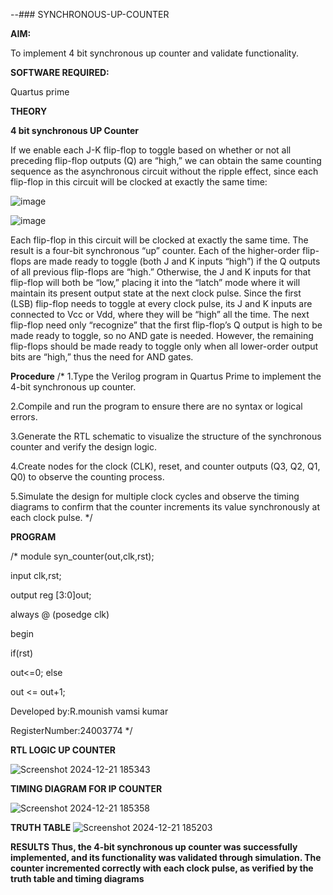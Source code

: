 --### SYNCHRONOUS-UP-COUNTER

**AIM:**

To implement 4 bit synchronous up counter and validate functionality.

**SOFTWARE REQUIRED:**

Quartus prime

**THEORY**

**4 bit synchronous UP Counter**

If we enable each J-K flip-flop to toggle based on whether or not all preceding flip-flop outputs (Q) are “high,” we can obtain the same counting sequence as the asynchronous circuit without the ripple effect, since each flip-flop in this circuit will be clocked at exactly the same time:

![image](https://github.com/naavaneetha/SYNCHRONOUS-UP-COUNTER/assets/154305477/d5db3fa0-e413-404c-b80e-b2f39d82e7e8)


![image](https://github.com/naavaneetha/SYNCHRONOUS-UP-COUNTER/assets/154305477/52cb61eb-d04b-442d-810c-31185a68410b)

Each flip-flop in this circuit will be clocked at exactly the same time.
The result is a four-bit synchronous “up” counter. Each of the higher-order flip-flops are made ready to toggle (both J and K inputs “high”) if the Q outputs of all previous flip-flops are “high.”
Otherwise, the J and K inputs for that flip-flop will both be “low,” placing it into the “latch” mode where it will maintain its present output state at the next clock pulse.
Since the first (LSB) flip-flop needs to toggle at every clock pulse, its J and K inputs are connected to Vcc or Vdd, where they will be “high” all the time.
The next flip-flop need only “recognize” that the first flip-flop’s Q output is high to be made ready to toggle, so no AND gate is needed.
However, the remaining flip-flops should be made ready to toggle only when all lower-order output bits are “high,” thus the need for AND gates.

**Procedure**
/*  1.Type the Verilog program in Quartus Prime to implement the 4-bit synchronous up counter.

2.Compile and run the program to ensure there are no syntax or logical errors.

3.Generate the RTL schematic to visualize the structure of the synchronous counter and verify the design logic.

4.Create nodes for the clock (CLK), reset, and counter outputs (Q3, Q2, Q1, Q0) to observe the counting process.

5.Simulate the design for multiple clock cycles and observe the timing diagrams to confirm that the counter increments its value synchronously at each clock pulse.  */

**PROGRAM**

/* module syn_counter(out,clk,rst);

input clk,rst;

output reg [3:0]out;

always @ (posedge clk)

begin

if(rst)

 out<=0;
else

 out <= out+1;


Developed by:R.mounish vamsi kumar

RegisterNumber:24003774
*/

**RTL LOGIC UP COUNTER**

![Screenshot 2024-12-21 185343](https://github.com/user-attachments/assets/0719e144-0de6-48a3-afc9-f78a5598a06c)


**TIMING DIAGRAM FOR IP COUNTER**

![Screenshot 2024-12-21 185358](https://github.com/user-attachments/assets/dceb1c11-f2b9-47c4-a91b-40e0651a83b8)


**TRUTH TABLE**
![Screenshot 2024-12-21 185203](https://github.com/user-attachments/assets/cdf63bff-1cfe-4012-8281-7ddc0251ed8a)

**RESULTS  Thus, the 4-bit synchronous up counter was successfully implemented, and its functionality was validated through simulation. The counter incremented correctly with each clock pulse, as verified by the truth table and timing diagrams**
